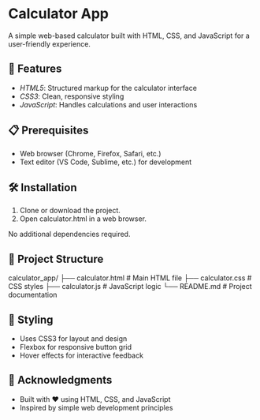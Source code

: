 # Calculator App
A simple web-based calculator built with HTML, CSS, and JavaScript for a user-friendly experience.

## 🚀 Features
- *HTML5*: Structured markup for the calculator interface
- *CSS3*: Clean, responsive styling
- *JavaScript*: Handles calculations and user interactions

## 📋 Prerequisites
- Web browser (Chrome, Firefox, Safari, etc.)
- Text editor (VS Code, Sublime, etc.) for development

## 🛠 Installation
1. Clone or download the project.
2. Open calculator.html in a web browser.

No additional dependencies required.

## 📁 Project Structure

calculator_app/
├── calculator.html          # Main HTML file
├── calculator.css          # CSS styles
├── calculator.js           # JavaScript logic
└── README.md           # Project documentation


## 🎨 Styling
- Uses CSS3 for layout and design
- Flexbox for responsive button grid
- Hover effects for interactive feedback

## 🙏 Acknowledgments
- Built with ❤ using HTML, CSS, and JavaScript
- Inspired by simple web development principles
